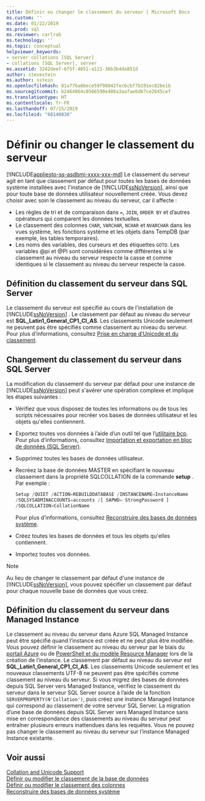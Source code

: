```yaml
---
title: Définir ou changer le classement du serveur | Microsoft Docs
ms.custom: ''
ms.date: 01/22/2019
ms.prod: sql
ms.reviewer: carlrab
ms.technology: ''
ms.topic: conceptual
helpviewer_keywords:
- server collations [SQL Server]
- collations [SQL Server], server
ms.assetid: 3242deef-6f5f-4051-a121-36b3b4da851d
author: stevestein
ms.author: sstein
ms.openlocfilehash: 81a776a0bece59f98042fec6cbf7b191ec82be1b
ms.sourcegitcommit: b2464064c0566590e486a3aafae6d67ce2645cef
ms.translationtype: HT
ms.contentlocale: fr-FR
ms.lasthandoff: 07/15/2019
ms.locfileid: "68140838"
---
```

# <a name="set-or-change-the-server-collation"></a>Définir ou changer le classement du serveur

[!INCLUDE[appliesto-ss-asdbmi-xxxx-xxx-md](../../includes/appliesto-ss-asdbmi-xxxx-xxx-md.md)]
  Le classement du serveur agit en tant que classement par défaut pour toutes les bases de données système installées avec l'instance de [!INCLUDE[ssNoVersion](../../includes/ssnoversion-md.md)], ainsi que pour toute base de données utilisateur nouvellement créée. Vous devez choisir avec soin le classement au niveau du serveur, car il affecte :
 - Les règles de tri et de comparaison dans `=`, `JOIN`, `ORDER BY` et d’autres opérateurs qui comparent les données textuelles.
 - Le classement des colonnes `CHAR`, `VARCHAR`, `NCHAR` et `NVARCHAR` dans les vues système, les fonctions système et les objets dans TempDB (par exemple, les tables temporaires).
 - Les noms des variables, des curseurs et des étiquettes `GOTO`. Les variables @pi et @PI sont considérées comme différentes si le classement au niveau du serveur respecte la casse et comme identiques si le classement au niveau du serveur respecte la casse.
  
## <a name="setting-the-server-collation-in-sql-server"></a>Définition du classement du serveur dans SQL Server

  Le classement du serveur est spécifié au cours de l'installation de [!INCLUDE[ssNoVersion](../../includes/ssnoversion-md.md)] . Le classement par défaut au niveau du serveur est **SQL_Latin1_General_CP1_CI_AS**. Les classements Unicode seulement ne peuvent pas être spécifiés comme classement au niveau du serveur. Pour plus d’informations, consultez [Prise en charge d’Unicode et du classement](collation-and-unicode-support.md).
  
## <a name="changing-the-server-collation-in-sql-server"></a>Changement du classement du serveur dans SQL Server

 La modification du classement du serveur par défaut pour une instance de [!INCLUDE[ssNoVersion](../../includes/ssnoversion-md.md)] peut s'avérer une opération complexe et implique les étapes suivantes :  
  
- Vérifiez que vous disposez de toutes les informations ou de tous les scripts nécessaires pour recréer vos bases de données utilisateur et les objets qu'elles contiennent.  
  
- Exportez toutes vos données à l’aide d’un outil tel que l’[utilitaire bcp](../../tools/bcp-utility.md). Pour plus d’informations, consultez [Importation et exportation en bloc de données &#40;SQL Server&#41;](../../relational-databases/import-export/bulk-import-and-export-of-data-sql-server.md).  
  
- Supprimez toutes les bases de données utilisateur.  
  
- Recréez la base de données MASTER en spécifiant le nouveau classement dans la propriété SQLCOLLATION de la commande **setup** . Par exemple :  
  
    ```sql  
    Setup /QUIET /ACTION=REBUILDDATABASE /INSTANCENAME=InstanceName
    /SQLSYSADMINACCOUNTS=accounts /[ SAPWD= StrongPassword ]
    /SQLCOLLATION=CollationName  
    ```  
  
     Pour plus d’informations, consultez [Reconstruire des bases de données système](../../relational-databases/databases/rebuild-system-databases.md).  
  
- Créez toutes les bases de données et tous les objets qu'elles contiennent.  
  
- Importez toutes vos données.  
  
> [!NOTE]  
> Au lieu de changer le classement par défaut d'une instance de [!INCLUDE[ssNoVersion](../../includes/ssnoversion-md.md)], vous pouvez spécifier un classement par défaut pour chaque nouvelle base de données que vous créez.  
  
## <a name="setting-the-server-collation-in-managed-instance"></a>Définition du classement du serveur dans Managed Instance

Le classement au niveau du serveur dans Azure SQL Managed Instance peut être spécifié quand l’instance est créée et ne peut plus être modifiée. Vous pouvez définir le classement au niveau du serveur par le biais du [portail Azure](https://docs.microsoft.com/azure/sql-database/sql-database-managed-instance-get-started#create-a-managed-instance) ou de [PowerShell et du modèle Resource Manager](https://docs.microsoft.com/azure/sql-database/scripts/sql-managed-instance-create-powershell-azure-resource-manager-template) lors de la création de l’instance. Le classement par défaut au niveau du serveur est **SQL_Latin1_General_CP1_CI_AS**. Les classements Unicode seulement et les nouveaux classements UTF-8 ne peuvent pas être spécifiés comme classement au niveau du serveur.
Si vous migrez des bases de données depuis SQL Server vers Managed Instance, vérifiez le classement du serveur dans le serveur SQL Server source à l’aide de la fonction `SERVERPROPERTY(N'Collation')`, puis créez une instance Managed Instance qui correspond au classement de votre serveur SQL Server. La migration d’une base de données depuis SQL Server vers Managed Instance sans mise en correspondance des classements au niveau du serveur peut entraîner plusieurs erreurs inattendues dans les requêtes. Vous ne pouvez pas changer le classement au niveau du serveur sur l’instance Managed Instance existante.

## <a name="see-also"></a>Voir aussi

 [Collation and Unicode Support](../../relational-databases/collations/collation-and-unicode-support.md)   
 [Définir ou modifier le classement de la base de données](../../relational-databases/collations/set-or-change-the-database-collation.md)   
 [Définir ou modifier le classement des colonnes](../../relational-databases/collations/set-or-change-the-column-collation.md)   
 [Reconstruire des bases de données système](../../relational-databases/databases/rebuild-system-databases.md)  
 
